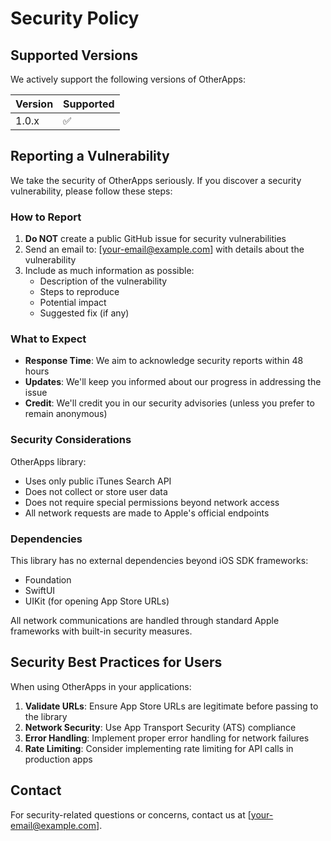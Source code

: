 # Security Policy

## Supported Versions

We actively support the following versions of OtherApps:

| Version | Supported          |
| ------- | ------------------ |
| 1.0.x   | ✅ |

## Reporting a Vulnerability

We take the security of OtherApps seriously. If you discover a security vulnerability, please follow these steps:

### How to Report

1. **Do NOT** create a public GitHub issue for security vulnerabilities
2. Send an email to: [your-email@example.com] with details about the vulnerability
3. Include as much information as possible:
   - Description of the vulnerability
   - Steps to reproduce
   - Potential impact
   - Suggested fix (if any)

### What to Expect

- **Response Time**: We aim to acknowledge security reports within 48 hours
- **Updates**: We'll keep you informed about our progress in addressing the issue
- **Credit**: We'll credit you in our security advisories (unless you prefer to remain anonymous)

### Security Considerations

OtherApps library:
- Uses only public iTunes Search API
- Does not collect or store user data
- Does not require special permissions beyond network access
- All network requests are made to Apple's official endpoints

### Dependencies

This library has no external dependencies beyond iOS SDK frameworks:
- Foundation
- SwiftUI
- UIKit (for opening App Store URLs)

All network communications are handled through standard Apple frameworks with built-in security measures.

## Security Best Practices for Users

When using OtherApps in your applications:

1. **Validate URLs**: Ensure App Store URLs are legitimate before passing to the library
2. **Network Security**: Use App Transport Security (ATS) compliance
3. **Error Handling**: Implement proper error handling for network failures
4. **Rate Limiting**: Consider implementing rate limiting for API calls in production apps

## Contact

For security-related questions or concerns, contact us at [your-email@example.com]. 